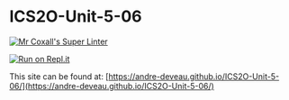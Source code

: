# ICS2O-Unit-5-06

[![Mr Coxall's Super Linter](https://github.com/andre-deveau/ICS2O-Unit-5-06/workflows/Mr%20Coxall's%20Super%20Linter/badge.svg)](https://github.com/andre-deveau/ICS2O-Unit-5-06/actions)

[![Run on Repl.it](https://repl.it/badge/github/andre-deveau/ICS2O-Unit-5-06)](https://repl.it/github/andre-deveau/ICS2O-Unit-5-06)

This site can be found at: [https://andre-deveau.github.io/ICS2O-Unit-5-06/](https://andre-deveau.github.io/ICS2O-Unit-5-06/)
